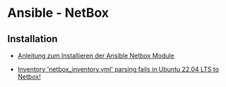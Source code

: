 # Ansible - NetBox

## Installation

+ [Anleitung zum Installieren der Ansible Netbox Module](https://github.com/netbox-community/ansible_modules)

+ [Inventory 'netbox_inventory.yml' parsing fails in Ubuntu 22.04 LTS to Netbox!](https://github.com/netbox-community/ansible_modules/issues/1124)

